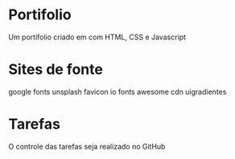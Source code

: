 # Portifolio
Um portifolio criado em com HTML, CSS e Javascript

# Sites de fonte
google fonts
unsplash
favicon io
fonts awesome cdn
uigradientes

# Tarefas
O controle das tarefas seja realizado no GitHub
